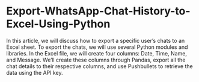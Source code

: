 # Export-WhatsApp-Chat-History-to-Excel-Using-Python
In this article, we will discuss how to export a specific user’s chats to an Excel sheet. To export the chats, we will use several Python modules and libraries.   In the Excel file, we will create four columns: Date, Time, Name, and Message. We’ll create these columns through Pandas, export all the chat details to their respective columns, and use Pushbullets to retrieve the data using the API key.
